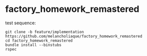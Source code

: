 # factory_homework_remastered

test sequence:

```
git clone -b feature/implementation https://github.com/melancholiaque/factory_homework_remastered
cd factory_homework_remastered
bundle install --binstubs 
rspec
```
